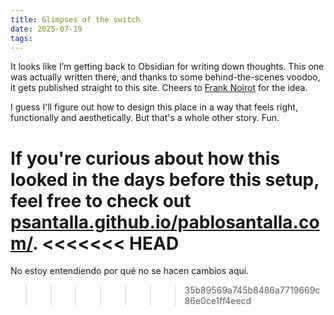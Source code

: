 ```yaml
---
title: Glimpses of the switch
date: 2025-07-19
tags:
---
```

It looks like I’m getting back to Obsidian for writing down thoughts. This one was actually written there, and thanks to some behind-the-scenes voodoo, it gets published straight to this site. Cheers to [Frank Noirot](https://franknoirot.co/) for the idea.

I guess I'll figure out how to design this place in a way that feels right, functionally and aesthetically. But that's a whole other story. Fun.

If you're curious about how this looked in the days before this setup, feel free to check out [psantalla.github.io/pablosantalla.com/](https://psantalla.github.io/pablosantalla.com/).
<<<<<<< HEAD
=======

No estoy entendiendo por qué no se hacen cambios aquí.
>>>>>>> 35b89569a745b8486a7719669c86e0ce1ff4eecd
